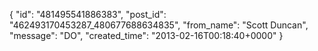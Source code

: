  {
   "id": "481495541886383",
   "post_id": "462493170453287_480677688634835",
   "from_name": "Scott Duncan",
   "message": "DO",
   "created_time": "2013-02-16T00:18:40+0000"
 }
